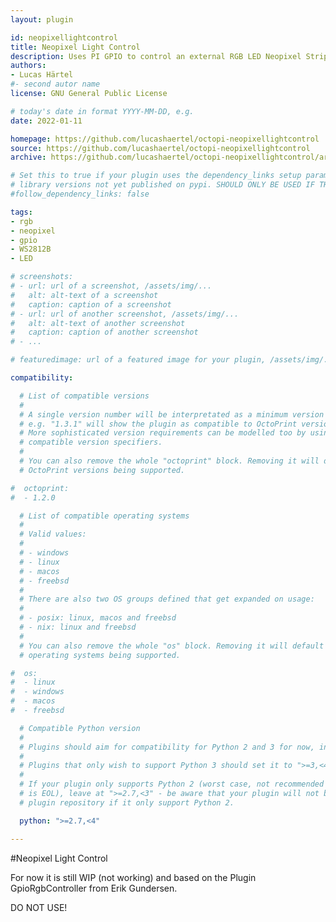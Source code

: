 ```yaml
---
layout: plugin

id: neopixellightcontrol
title: Neopixel Light Control
description: Uses PI GPIO to control an external RGB LED Neopixel Strip (Including Power Control)
authors:
- Lucas Härtel
#- second autor name
license: GNU General Public License

# today's date in format YYYY-MM-DD, e.g.
date: 2022-01-11

homepage: https://github.com/lucashaertel/octopi-neopixellightcontrol
source: https://github.com/lucashaertel/octopi-neopixellightcontrol
archive: https://github.com/lucashaertel/octopi-neopixellightcontrol/archive/master.zip

# Set this to true if your plugin uses the dependency_links setup parameter to include
# library versions not yet published on pypi. SHOULD ONLY BE USED IF THERE IS NO OTHER OPTION!
#follow_dependency_links: false

tags:
- rgb
- neopixel
- gpio
- WS2812B
- LED

# screenshots:
# - url: url of a screenshot, /assets/img/...
#   alt: alt-text of a screenshot
#   caption: caption of a screenshot
# - url: url of another screenshot, /assets/img/...
#   alt: alt-text of another screenshot
#   caption: caption of another screenshot
# - ...

# featuredimage: url of a featured image for your plugin, /assets/img/...

compatibility:

  # List of compatible versions
  #
  # A single version number will be interpretated as a minimum version requirement,
  # e.g. "1.3.1" will show the plugin as compatible to OctoPrint versions 1.3.1 and up.
  # More sophisticated version requirements can be modelled too by using PEP440
  # compatible version specifiers.
  #
  # You can also remove the whole "octoprint" block. Removing it will default to all
  # OctoPrint versions being supported.

#  octoprint:
#  - 1.2.0

  # List of compatible operating systems
  #
  # Valid values:
  #
  # - windows
  # - linux
  # - macos
  # - freebsd
  #
  # There are also two OS groups defined that get expanded on usage:
  #
  # - posix: linux, macos and freebsd
  # - nix: linux and freebsd
  #
  # You can also remove the whole "os" block. Removing it will default to all
  # operating systems being supported.

#  os:
#  - linux
#  - windows
#  - macos
#  - freebsd

  # Compatible Python version
  #
  # Plugins should aim for compatibility for Python 2 and 3 for now, in which case the value should be ">=2.7,<4".
  #
  # Plugins that only wish to support Python 3 should set it to ">=3,<4".
  #
  # If your plugin only supports Python 2 (worst case, not recommended for newly developed plugins since Python 2
  # is EOL), leave at ">=2.7,<3" - be aware that your plugin will not be allowed to register on the
  # plugin repository if it only support Python 2.

  python: ">=2.7,<4"

---
```


#Neopixel Light Control

For now it is still WIP (not working) and based on the Plugin GpioRgbController from Erik Gundersen.

DO NOT USE!
